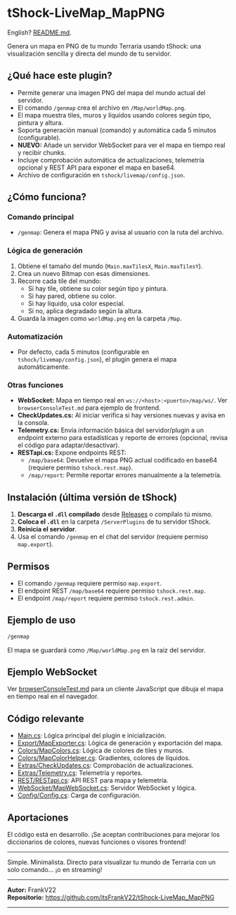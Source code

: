 # tShock-LiveMap_MapPNG

English? [README.md](README.md).

Genera un mapa en PNG de tu mundo Terraria usando tShock: una visualización sencilla y directa del mundo de tu servidor.

## ¿Qué hace este plugin?

- Permite generar una imagen PNG del mapa del mundo actual del servidor.
- El comando `/genmap` crea el archivo en `/Map/worldMap.png`.
- El mapa muestra tiles, muros y líquidos usando colores según tipo, pintura y altura.
- Soporta generación manual (comando) y automática cada 5 minutos (configurable).
- **NUEVO:** Añade un servidor WebSocket para ver el mapa en tiempo real y recibir chunks.
- Incluye comprobación automática de actualizaciones, telemetría opcional y REST API para exponer el mapa en base64.
- Archivo de configuración en `tshock/livemap/config.json`.

## ¿Cómo funciona?

### Comando principal

- `/genmap`: Genera el mapa PNG y avisa al usuario con la ruta del archivo.

### Lógica de generación

1. Obtiene el tamaño del mundo (`Main.maxTilesX`, `Main.maxTilesY`).
2. Crea un nuevo Bitmap con esas dimensiones.
3. Recorre cada tile del mundo:
   - Si hay tile, obtiene su color según tipo y pintura.
   - Si hay pared, obtiene su color.
   - Si hay líquido, usa color especial.
   - Si no, aplica degradado según la altura.
4. Guarda la imagen como `worldMap.png` en la carpeta `/Map`.

### Automatización

- Por defecto, cada 5 minutos (configurable en `tshock/livemap/config.json`), el plugin genera el mapa automáticamente.

### Otras funciones

- **WebSocket:** Mapa en tiempo real en `ws://<host>:<puerto>/map/ws/`. Ver `browserConsoleTest.md` para ejemplo de frontend.
- **CheckUpdates.cs:** Al iniciar verifica si hay versiones nuevas y avisa en la consola.
- **Telemetry.cs:** Envía información básica del servidor/plugin a un endpoint externo para estadísticas y reporte de errores (opcional, revisa el código para adaptar/desactivar).
- **RESTapi.cs:** Expone endpoints REST:
  - `/map/base64`: Devuelve el mapa PNG actual codificado en base64 (requiere permiso `tshock.rest.map`).
  - `/map/report`: Permite reportar errores manualmente a la telemetría.

## Instalación (última versión de tShock)

1. **Descarga el `.dll` compilado** desde [Releases](https://github.com/itsFrankV22/tShock-LiveMap_MapPNG/releases) o compílalo tú mismo.
2. **Coloca el `.dll`** en la carpeta `/ServerPlugins` de tu servidor tShock.
3. **Reinicia el servidor**.
4. Usa el comando `/genmap` en el chat del servidor (requiere permiso `map.export`).

## Permisos

- El comando `/genmap` requiere permiso `map.export`.
- El endpoint REST `/map/base64` requiere permiso `tshock.rest.map`.
- El endpoint `/map/report` requiere permiso `tshock.rest.admin`.

## Ejemplo de uso

```bash
/genmap
```
El mapa se guardará como `/Map/worldMap.png` en la raíz del servidor.

## Ejemplo WebSocket

Ver [browserConsoleTest.md](browserConsoleTest.md) para un cliente JavaScript que dibuja el mapa en tiempo real en el navegador.

## Código relevante

- [Main.cs](https://github.com/itsFrankV22/tShock-LiveMap_MapPNG/blob/main/Main.cs): Lógica principal del plugin e inicialización.
- [Export/MapExporter.cs](https://github.com/itsFrankV22/tShock-LiveMap_MapPNG/blob/main/Export/MapExporter.cs): Lógica de generación y exportación del mapa.
- [Colors/MapColors.cs](https://github.com/itsFrankV22/tShock-LiveMap_MapPNG/blob/main/Colors/MapColors.cs): Lógica de colores de tiles y muros.
- [Colors/MapColorHelper.cs](https://github.com/itsFrankV22/tShock-LiveMap_MapPNG/blob/main/Colors/MapColorHelper.cs): Gradientes, colores de líquidos.
- [Extras/CheckUpdates.cs](https://github.com/itsFrankV22/tShock-LiveMap_MapPNG/blob/main/Extras/CheckUpdates.cs): Comprobación de actualizaciones.
- [Extras/Telemetry.cs](https://github.com/itsFrankV22/tShock-LiveMap_MapPNG/blob/main/Extras/Telemetry.cs): Telemetría y reportes.
- [REST/RESTapi.cs](https://github.com/itsFrankV22/tShock-LiveMap_MapPNG/blob/main/REST/RESTapi.cs): API REST para mapa y telemetría.
- [WebSocket/MapWebSocket.cs](https://github.com/itsFrankV22/tShock-LiveMap_MapPNG/blob/main/WebSocket/MapWebSocket.cs): Servidor WebSocket y lógica.
- [Config/Config.cs](https://github.com/itsFrankV22/tShock-LiveMap_MapPNG/blob/main/Config/Config.cs): Carga de configuración.

## Aportaciones

El código está en desarrollo. ¡Se aceptan contribuciones para mejorar los diccionarios de colores, nuevas funciones o visores frontend!

---

Simple. Minimalista. Directo para visualizar tu mundo de Terraria con un solo comando... ¡o en streaming!

---

**Autor:** FrankV22  
**Repositorio:** https://github.com/itsFrankV22/tShock-LiveMap_MapPNG

---